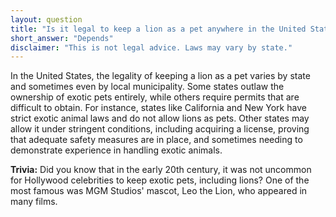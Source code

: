 ```yaml
---
layout: question
title: "Is it legal to keep a lion as a pet anywhere in the United States?"
short_answer: "Depends"
disclaimer: "This is not legal advice. Laws may vary by state."
---
```


In the United States, the legality of keeping a lion as a pet varies by state and sometimes even by local municipality. Some states outlaw the ownership of exotic pets entirely, while others require permits that are difficult to obtain. For instance, states like California and New York have strict exotic animal laws and do not allow lions as pets. Other states may allow it under stringent conditions, including acquiring a license, proving that adequate safety measures are in place, and sometimes needing to demonstrate experience in handling exotic animals.

**Trivia:** Did you know that in the early 20th century, it was not uncommon for Hollywood celebrities to keep exotic pets, including lions? One of the most famous was MGM Studios' mascot, Leo the Lion, who appeared in many films.
